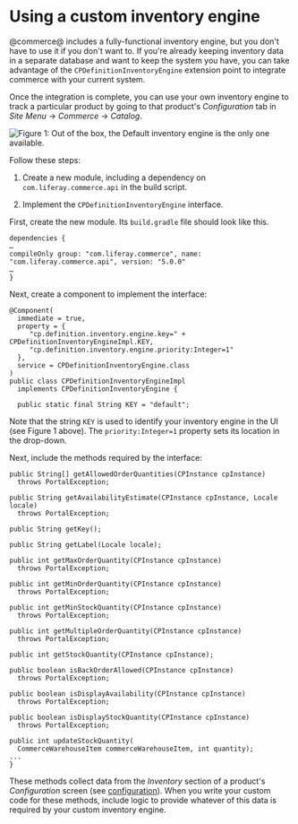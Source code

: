 # Using a custom inventory engine

@commerce@ includes a fully-functional inventory engine, but you don't have to
use it if you don't want to. If you're already keeping inventory data in
a separate database and want to keep the system you have, you can take advantage
of the `CPDefinitionInventoryEngine` extension point to integrate commerce with
your current system.

Once the integration is complete, you can use your own inventory engine to track
a particular product by going to that product's *Configuration* tab in *Site
Menu* &rarr; *Commerce* &rarr; *Catalog*.

![Figure 1: Out of the box, the *Default* inventory engine is the only one available.](../images/inventory-engine.png)

Follow these steps:

1.  Create a new module, including a dependency on `com.liferay.commerce.api` in
    the build script.

2.  Implement the `CPDefinitionInventoryEngine` interface.

First, create the new module. Its `build.gradle` file should look like this.


    dependencies {
    …
    compileOnly group: "com.liferay.commerce", name: "com.liferay.commerce.api", version: "5.0.0"
    …
    }

Next, create a component to implement the interface:

    @Component(
      immediate = true,
      property = {
         "cp.definition.inventory.engine.key=" + CPDefinitionInventoryEngineImpl.KEY,
         "cp.definition.inventory.engine.priority:Integer=1"
      },
      service = CPDefinitionInventoryEngine.class
    )
    public class CPDefinitionInventoryEngineImpl
      implements CPDefinitionInventoryEngine {

      public static final String KEY = "default";

Note that the string `KEY` is used to identify your inventory engine in the UI
(see Figure 1 above). The `priority:Integer=1` property sets its location in the
drop-down.

Next, include the methods required by the interface:

    public String[] getAllowedOrderQuantities(CPInstance cpInstance)
      throws PortalException;

    public String getAvailabilityEstimate(CPInstance cpInstance, Locale locale)
      throws PortalException;

    public String getKey();

    public String getLabel(Locale locale);

    public int getMaxOrderQuantity(CPInstance cpInstance)
      throws PortalException;

    public int getMinOrderQuantity(CPInstance cpInstance)
      throws PortalException;

    public int getMinStockQuantity(CPInstance cpInstance)
      throws PortalException;

    public int getMultipleOrderQuantity(CPInstance cpInstance)
      throws PortalException;

    public int getStockQuantity(CPInstance cpInstance);

    public boolean isBackOrderAllowed(CPInstance cpInstance)
      throws PortalException;

    public boolean isDisplayAvailability(CPInstance cpInstance)
      throws PortalException;

    public boolean isDisplayStockQuantity(CPInstance cpInstance)
      throws PortalException;

    public int updateStockQuantity(
      CommerceWarehouseItem commerceWarehouseItem, int quantity);
    ...
    }

These methods collect data from the *Inventory* section of a product's
*Configuration* screen (see [configuration]()). When you write your custom code
for these methods, include logic to provide whatever of this data is
required by your custom inventory engine.
